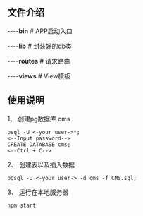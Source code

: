 ## 文件介绍 ##

----**bin** # APP启动入口

----**lib** # 封装好的db类

----**routes** # 请求路由

----**views** # View模板


## 使用说明 ##

1、 创建pg数据库 cms

	psql -U <-your user->*;
	<--Input password-->
    CREATE DATABASE cms;
	<--Ctrl + C-->

2、 创建表以及插入数据

    pgsql -U <-your user-> -d cms -f CMS.sql;

3、 运行在本地服务器

	npm start